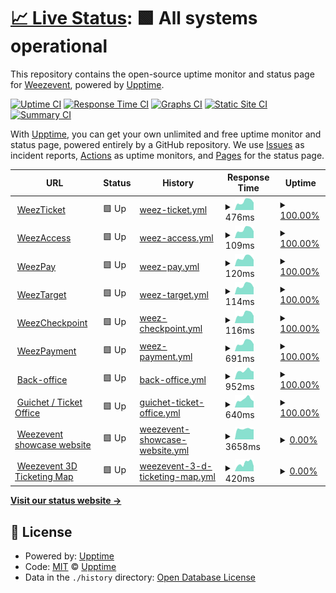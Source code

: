 # [📈 Live Status](https://status.weezevent.com): <!--live status--> **🟩 All systems operational**

This repository contains the open-source uptime monitor and status page for [Weezevent](https://status.weezevent.com), powered by [Upptime](https://github.com/upptime/upptime).

[![Uptime CI](https://github.com/Weezevent/status-page/workflows/Uptime%20CI/badge.svg)](https://github.com/Weezevent/status-page/actions?query=workflow%3A%22Uptime+CI%22)
[![Response Time CI](https://github.com/Weezevent/status-page/workflows/Response%20Time%20CI/badge.svg)](https://github.com/Weezevent/status-page/actions?query=workflow%3A%22Response+Time+CI%22)
[![Graphs CI](https://github.com/Weezevent/status-page/workflows/Graphs%20CI/badge.svg)](https://github.com/Weezevent/status-page/actions?query=workflow%3A%22Graphs+CI%22)
[![Static Site CI](https://github.com/Weezevent/status-page/workflows/Static%20Site%20CI/badge.svg)](https://github.com/Weezevent/status-page/actions?query=workflow%3A%22Static+Site+CI%22)
[![Summary CI](https://github.com/Weezevent/status-page/workflows/Summary%20CI/badge.svg)](https://github.com/Weezevent/status-page/actions?query=workflow%3A%22Summary+CI%22)

With [Upptime](https://upptime.js.org), you can get your own unlimited and free uptime monitor and status page, powered entirely by a GitHub repository. We use [Issues](https://github.com/upptime/upptime/issues) as incident reports, [Actions](https://github.com/Weezevent/status-page/actions) as uptime monitors, and [Pages](https://demo.upptime.js.org) for the status page.

<!--start: status pages-->
<!-- This summary is generated by Upptime (https://github.com/upptime/upptime) -->
<!-- Do not edit this manually, your changes will be overwritten -->
<!-- prettier-ignore -->
| URL | Status | History | Response Time | Uptime |
| --- | ------ | ------- | ------------- | ------ |
| <img alt="" src="https://cdn.statically.io/gh/Weezevent/status-page/master/assets/weezticket.png" height="13"> [WeezTicket](https://api.weezevent.com/ticket/health) | 🟩 Up | [weez-ticket.yml](https://github.com/Weezevent/status-page/commits/HEAD/history/weez-ticket.yml) | <details><summary><img alt="Response time graph" src="./graphs/weez-ticket/response-time-week.png" height="20"> 476ms</summary><br><a href="https://status.weezevent.com/history/weez-ticket"><img alt="Response time 493" src="https://img.shields.io/endpoint?url=https%3A%2F%2Fraw.githubusercontent.com%2FWeezevent%2Fstatus-page%2FHEAD%2Fapi%2Fweez-ticket%2Fresponse-time.json"></a><br><a href="https://status.weezevent.com/history/weez-ticket"><img alt="24-hour response time 400" src="https://img.shields.io/endpoint?url=https%3A%2F%2Fraw.githubusercontent.com%2FWeezevent%2Fstatus-page%2FHEAD%2Fapi%2Fweez-ticket%2Fresponse-time-day.json"></a><br><a href="https://status.weezevent.com/history/weez-ticket"><img alt="7-day response time 476" src="https://img.shields.io/endpoint?url=https%3A%2F%2Fraw.githubusercontent.com%2FWeezevent%2Fstatus-page%2FHEAD%2Fapi%2Fweez-ticket%2Fresponse-time-week.json"></a><br><a href="https://status.weezevent.com/history/weez-ticket"><img alt="30-day response time 446" src="https://img.shields.io/endpoint?url=https%3A%2F%2Fraw.githubusercontent.com%2FWeezevent%2Fstatus-page%2FHEAD%2Fapi%2Fweez-ticket%2Fresponse-time-month.json"></a><br><a href="https://status.weezevent.com/history/weez-ticket"><img alt="1-year response time 557" src="https://img.shields.io/endpoint?url=https%3A%2F%2Fraw.githubusercontent.com%2FWeezevent%2Fstatus-page%2FHEAD%2Fapi%2Fweez-ticket%2Fresponse-time-year.json"></a></details> | <details><summary><a href="https://status.weezevent.com/history/weez-ticket">100.00%</a></summary><a href="https://status.weezevent.com/history/weez-ticket"><img alt="All-time uptime 99.99%" src="https://img.shields.io/endpoint?url=https%3A%2F%2Fraw.githubusercontent.com%2FWeezevent%2Fstatus-page%2FHEAD%2Fapi%2Fweez-ticket%2Fuptime.json"></a><br><a href="https://status.weezevent.com/history/weez-ticket"><img alt="24-hour uptime 100.00%" src="https://img.shields.io/endpoint?url=https%3A%2F%2Fraw.githubusercontent.com%2FWeezevent%2Fstatus-page%2FHEAD%2Fapi%2Fweez-ticket%2Fuptime-day.json"></a><br><a href="https://status.weezevent.com/history/weez-ticket"><img alt="7-day uptime 100.00%" src="https://img.shields.io/endpoint?url=https%3A%2F%2Fraw.githubusercontent.com%2FWeezevent%2Fstatus-page%2FHEAD%2Fapi%2Fweez-ticket%2Fuptime-week.json"></a><br><a href="https://status.weezevent.com/history/weez-ticket"><img alt="30-day uptime 100.00%" src="https://img.shields.io/endpoint?url=https%3A%2F%2Fraw.githubusercontent.com%2FWeezevent%2Fstatus-page%2FHEAD%2Fapi%2Fweez-ticket%2Fuptime-month.json"></a><br><a href="https://status.weezevent.com/history/weez-ticket"><img alt="1-year uptime 99.99%" src="https://img.shields.io/endpoint?url=https%3A%2F%2Fraw.githubusercontent.com%2FWeezevent%2Fstatus-page%2FHEAD%2Fapi%2Fweez-ticket%2Fuptime-year.json"></a></details>
| <img alt="" src="https://cdn.statically.io/gh/Weezevent/status-page/master/assets/weezaccess.png" height="13"> [WeezAccess](https://api.weezevent.com/access/health) | 🟩 Up | [weez-access.yml](https://github.com/Weezevent/status-page/commits/HEAD/history/weez-access.yml) | <details><summary><img alt="Response time graph" src="./graphs/weez-access/response-time-week.png" height="20"> 109ms</summary><br><a href="https://status.weezevent.com/history/weez-access"><img alt="Response time 246" src="https://img.shields.io/endpoint?url=https%3A%2F%2Fraw.githubusercontent.com%2FWeezevent%2Fstatus-page%2FHEAD%2Fapi%2Fweez-access%2Fresponse-time.json"></a><br><a href="https://status.weezevent.com/history/weez-access"><img alt="24-hour response time 85" src="https://img.shields.io/endpoint?url=https%3A%2F%2Fraw.githubusercontent.com%2FWeezevent%2Fstatus-page%2FHEAD%2Fapi%2Fweez-access%2Fresponse-time-day.json"></a><br><a href="https://status.weezevent.com/history/weez-access"><img alt="7-day response time 109" src="https://img.shields.io/endpoint?url=https%3A%2F%2Fraw.githubusercontent.com%2FWeezevent%2Fstatus-page%2FHEAD%2Fapi%2Fweez-access%2Fresponse-time-week.json"></a><br><a href="https://status.weezevent.com/history/weez-access"><img alt="30-day response time 104" src="https://img.shields.io/endpoint?url=https%3A%2F%2Fraw.githubusercontent.com%2FWeezevent%2Fstatus-page%2FHEAD%2Fapi%2Fweez-access%2Fresponse-time-month.json"></a><br><a href="https://status.weezevent.com/history/weez-access"><img alt="1-year response time 189" src="https://img.shields.io/endpoint?url=https%3A%2F%2Fraw.githubusercontent.com%2FWeezevent%2Fstatus-page%2FHEAD%2Fapi%2Fweez-access%2Fresponse-time-year.json"></a></details> | <details><summary><a href="https://status.weezevent.com/history/weez-access">100.00%</a></summary><a href="https://status.weezevent.com/history/weez-access"><img alt="All-time uptime 100.00%" src="https://img.shields.io/endpoint?url=https%3A%2F%2Fraw.githubusercontent.com%2FWeezevent%2Fstatus-page%2FHEAD%2Fapi%2Fweez-access%2Fuptime.json"></a><br><a href="https://status.weezevent.com/history/weez-access"><img alt="24-hour uptime 100.00%" src="https://img.shields.io/endpoint?url=https%3A%2F%2Fraw.githubusercontent.com%2FWeezevent%2Fstatus-page%2FHEAD%2Fapi%2Fweez-access%2Fuptime-day.json"></a><br><a href="https://status.weezevent.com/history/weez-access"><img alt="7-day uptime 100.00%" src="https://img.shields.io/endpoint?url=https%3A%2F%2Fraw.githubusercontent.com%2FWeezevent%2Fstatus-page%2FHEAD%2Fapi%2Fweez-access%2Fuptime-week.json"></a><br><a href="https://status.weezevent.com/history/weez-access"><img alt="30-day uptime 100.00%" src="https://img.shields.io/endpoint?url=https%3A%2F%2Fraw.githubusercontent.com%2FWeezevent%2Fstatus-page%2FHEAD%2Fapi%2Fweez-access%2Fuptime-month.json"></a><br><a href="https://status.weezevent.com/history/weez-access"><img alt="1-year uptime 100.00%" src="https://img.shields.io/endpoint?url=https%3A%2F%2Fraw.githubusercontent.com%2FWeezevent%2Fstatus-page%2FHEAD%2Fapi%2Fweez-access%2Fuptime-year.json"></a></details>
| <img alt="" src="https://cdn.statically.io/gh/Weezevent/status-page/master/assets/weezpay.png" height="13"> [WeezPay](https://api.weezevent.com/pay/health) | 🟩 Up | [weez-pay.yml](https://github.com/Weezevent/status-page/commits/HEAD/history/weez-pay.yml) | <details><summary><img alt="Response time graph" src="./graphs/weez-pay/response-time-week.png" height="20"> 120ms</summary><br><a href="https://status.weezevent.com/history/weez-pay"><img alt="Response time 328" src="https://img.shields.io/endpoint?url=https%3A%2F%2Fraw.githubusercontent.com%2FWeezevent%2Fstatus-page%2FHEAD%2Fapi%2Fweez-pay%2Fresponse-time.json"></a><br><a href="https://status.weezevent.com/history/weez-pay"><img alt="24-hour response time 94" src="https://img.shields.io/endpoint?url=https%3A%2F%2Fraw.githubusercontent.com%2FWeezevent%2Fstatus-page%2FHEAD%2Fapi%2Fweez-pay%2Fresponse-time-day.json"></a><br><a href="https://status.weezevent.com/history/weez-pay"><img alt="7-day response time 120" src="https://img.shields.io/endpoint?url=https%3A%2F%2Fraw.githubusercontent.com%2FWeezevent%2Fstatus-page%2FHEAD%2Fapi%2Fweez-pay%2Fresponse-time-week.json"></a><br><a href="https://status.weezevent.com/history/weez-pay"><img alt="30-day response time 113" src="https://img.shields.io/endpoint?url=https%3A%2F%2Fraw.githubusercontent.com%2FWeezevent%2Fstatus-page%2FHEAD%2Fapi%2Fweez-pay%2Fresponse-time-month.json"></a><br><a href="https://status.weezevent.com/history/weez-pay"><img alt="1-year response time 289" src="https://img.shields.io/endpoint?url=https%3A%2F%2Fraw.githubusercontent.com%2FWeezevent%2Fstatus-page%2FHEAD%2Fapi%2Fweez-pay%2Fresponse-time-year.json"></a></details> | <details><summary><a href="https://status.weezevent.com/history/weez-pay">100.00%</a></summary><a href="https://status.weezevent.com/history/weez-pay"><img alt="All-time uptime 99.99%" src="https://img.shields.io/endpoint?url=https%3A%2F%2Fraw.githubusercontent.com%2FWeezevent%2Fstatus-page%2FHEAD%2Fapi%2Fweez-pay%2Fuptime.json"></a><br><a href="https://status.weezevent.com/history/weez-pay"><img alt="24-hour uptime 100.00%" src="https://img.shields.io/endpoint?url=https%3A%2F%2Fraw.githubusercontent.com%2FWeezevent%2Fstatus-page%2FHEAD%2Fapi%2Fweez-pay%2Fuptime-day.json"></a><br><a href="https://status.weezevent.com/history/weez-pay"><img alt="7-day uptime 100.00%" src="https://img.shields.io/endpoint?url=https%3A%2F%2Fraw.githubusercontent.com%2FWeezevent%2Fstatus-page%2FHEAD%2Fapi%2Fweez-pay%2Fuptime-week.json"></a><br><a href="https://status.weezevent.com/history/weez-pay"><img alt="30-day uptime 100.00%" src="https://img.shields.io/endpoint?url=https%3A%2F%2Fraw.githubusercontent.com%2FWeezevent%2Fstatus-page%2FHEAD%2Fapi%2Fweez-pay%2Fuptime-month.json"></a><br><a href="https://status.weezevent.com/history/weez-pay"><img alt="1-year uptime 99.99%" src="https://img.shields.io/endpoint?url=https%3A%2F%2Fraw.githubusercontent.com%2FWeezevent%2Fstatus-page%2FHEAD%2Fapi%2Fweez-pay%2Fuptime-year.json"></a></details>
| <img alt="" src="https://cdn.statically.io/gh/Weezevent/status-page/master/assets/weeztarget.png" height="13"> [WeezTarget](https://api.weezevent.com/target/) | 🟩 Up | [weez-target.yml](https://github.com/Weezevent/status-page/commits/HEAD/history/weez-target.yml) | <details><summary><img alt="Response time graph" src="./graphs/weez-target/response-time-week.png" height="20"> 114ms</summary><br><a href="https://status.weezevent.com/history/weez-target"><img alt="Response time 225" src="https://img.shields.io/endpoint?url=https%3A%2F%2Fraw.githubusercontent.com%2FWeezevent%2Fstatus-page%2FHEAD%2Fapi%2Fweez-target%2Fresponse-time.json"></a><br><a href="https://status.weezevent.com/history/weez-target"><img alt="24-hour response time 97" src="https://img.shields.io/endpoint?url=https%3A%2F%2Fraw.githubusercontent.com%2FWeezevent%2Fstatus-page%2FHEAD%2Fapi%2Fweez-target%2Fresponse-time-day.json"></a><br><a href="https://status.weezevent.com/history/weez-target"><img alt="7-day response time 114" src="https://img.shields.io/endpoint?url=https%3A%2F%2Fraw.githubusercontent.com%2FWeezevent%2Fstatus-page%2FHEAD%2Fapi%2Fweez-target%2Fresponse-time-week.json"></a><br><a href="https://status.weezevent.com/history/weez-target"><img alt="30-day response time 109" src="https://img.shields.io/endpoint?url=https%3A%2F%2Fraw.githubusercontent.com%2FWeezevent%2Fstatus-page%2FHEAD%2Fapi%2Fweez-target%2Fresponse-time-month.json"></a><br><a href="https://status.weezevent.com/history/weez-target"><img alt="1-year response time 179" src="https://img.shields.io/endpoint?url=https%3A%2F%2Fraw.githubusercontent.com%2FWeezevent%2Fstatus-page%2FHEAD%2Fapi%2Fweez-target%2Fresponse-time-year.json"></a></details> | <details><summary><a href="https://status.weezevent.com/history/weez-target">100.00%</a></summary><a href="https://status.weezevent.com/history/weez-target"><img alt="All-time uptime 100.00%" src="https://img.shields.io/endpoint?url=https%3A%2F%2Fraw.githubusercontent.com%2FWeezevent%2Fstatus-page%2FHEAD%2Fapi%2Fweez-target%2Fuptime.json"></a><br><a href="https://status.weezevent.com/history/weez-target"><img alt="24-hour uptime 100.00%" src="https://img.shields.io/endpoint?url=https%3A%2F%2Fraw.githubusercontent.com%2FWeezevent%2Fstatus-page%2FHEAD%2Fapi%2Fweez-target%2Fuptime-day.json"></a><br><a href="https://status.weezevent.com/history/weez-target"><img alt="7-day uptime 100.00%" src="https://img.shields.io/endpoint?url=https%3A%2F%2Fraw.githubusercontent.com%2FWeezevent%2Fstatus-page%2FHEAD%2Fapi%2Fweez-target%2Fuptime-week.json"></a><br><a href="https://status.weezevent.com/history/weez-target"><img alt="30-day uptime 100.00%" src="https://img.shields.io/endpoint?url=https%3A%2F%2Fraw.githubusercontent.com%2FWeezevent%2Fstatus-page%2FHEAD%2Fapi%2Fweez-target%2Fuptime-month.json"></a><br><a href="https://status.weezevent.com/history/weez-target"><img alt="1-year uptime 99.99%" src="https://img.shields.io/endpoint?url=https%3A%2F%2Fraw.githubusercontent.com%2FWeezevent%2Fstatus-page%2FHEAD%2Fapi%2Fweez-target%2Fuptime-year.json"></a></details>
| <img alt="" src="https://weezevent.com/apple-touch-icon.png" height="13"> [WeezCheckpoint](https://api.weezevent.com/checkpoint) | 🟩 Up | [weez-checkpoint.yml](https://github.com/Weezevent/status-page/commits/HEAD/history/weez-checkpoint.yml) | <details><summary><img alt="Response time graph" src="./graphs/weez-checkpoint/response-time-week.png" height="20"> 116ms</summary><br><a href="https://status.weezevent.com/history/weez-checkpoint"><img alt="Response time 225" src="https://img.shields.io/endpoint?url=https%3A%2F%2Fraw.githubusercontent.com%2FWeezevent%2Fstatus-page%2FHEAD%2Fapi%2Fweez-checkpoint%2Fresponse-time.json"></a><br><a href="https://status.weezevent.com/history/weez-checkpoint"><img alt="24-hour response time 93" src="https://img.shields.io/endpoint?url=https%3A%2F%2Fraw.githubusercontent.com%2FWeezevent%2Fstatus-page%2FHEAD%2Fapi%2Fweez-checkpoint%2Fresponse-time-day.json"></a><br><a href="https://status.weezevent.com/history/weez-checkpoint"><img alt="7-day response time 116" src="https://img.shields.io/endpoint?url=https%3A%2F%2Fraw.githubusercontent.com%2FWeezevent%2Fstatus-page%2FHEAD%2Fapi%2Fweez-checkpoint%2Fresponse-time-week.json"></a><br><a href="https://status.weezevent.com/history/weez-checkpoint"><img alt="30-day response time 111" src="https://img.shields.io/endpoint?url=https%3A%2F%2Fraw.githubusercontent.com%2FWeezevent%2Fstatus-page%2FHEAD%2Fapi%2Fweez-checkpoint%2Fresponse-time-month.json"></a><br><a href="https://status.weezevent.com/history/weez-checkpoint"><img alt="1-year response time 183" src="https://img.shields.io/endpoint?url=https%3A%2F%2Fraw.githubusercontent.com%2FWeezevent%2Fstatus-page%2FHEAD%2Fapi%2Fweez-checkpoint%2Fresponse-time-year.json"></a></details> | <details><summary><a href="https://status.weezevent.com/history/weez-checkpoint">100.00%</a></summary><a href="https://status.weezevent.com/history/weez-checkpoint"><img alt="All-time uptime 100.00%" src="https://img.shields.io/endpoint?url=https%3A%2F%2Fraw.githubusercontent.com%2FWeezevent%2Fstatus-page%2FHEAD%2Fapi%2Fweez-checkpoint%2Fuptime.json"></a><br><a href="https://status.weezevent.com/history/weez-checkpoint"><img alt="24-hour uptime 100.00%" src="https://img.shields.io/endpoint?url=https%3A%2F%2Fraw.githubusercontent.com%2FWeezevent%2Fstatus-page%2FHEAD%2Fapi%2Fweez-checkpoint%2Fuptime-day.json"></a><br><a href="https://status.weezevent.com/history/weez-checkpoint"><img alt="7-day uptime 100.00%" src="https://img.shields.io/endpoint?url=https%3A%2F%2Fraw.githubusercontent.com%2FWeezevent%2Fstatus-page%2FHEAD%2Fapi%2Fweez-checkpoint%2Fuptime-week.json"></a><br><a href="https://status.weezevent.com/history/weez-checkpoint"><img alt="30-day uptime 100.00%" src="https://img.shields.io/endpoint?url=https%3A%2F%2Fraw.githubusercontent.com%2FWeezevent%2Fstatus-page%2FHEAD%2Fapi%2Fweez-checkpoint%2Fuptime-month.json"></a><br><a href="https://status.weezevent.com/history/weez-checkpoint"><img alt="1-year uptime 100.00%" src="https://img.shields.io/endpoint?url=https%3A%2F%2Fraw.githubusercontent.com%2FWeezevent%2Fstatus-page%2FHEAD%2Fapi%2Fweez-checkpoint%2Fuptime-year.json"></a></details>
| <img alt="" src="https://cdn.statically.io/gh/Weezevent/status-page/0b61f5cb/assets/WeezPayment.png" height="13"> [WeezPayment](lyria.weezevent.com/health) | 🟩 Up | [weez-payment.yml](https://github.com/Weezevent/status-page/commits/HEAD/history/weez-payment.yml) | <details><summary><img alt="Response time graph" src="./graphs/weez-payment/response-time-week.png" height="20"> 691ms</summary><br><a href="https://status.weezevent.com/history/weez-payment"><img alt="Response time 572" src="https://img.shields.io/endpoint?url=https%3A%2F%2Fraw.githubusercontent.com%2FWeezevent%2Fstatus-page%2FHEAD%2Fapi%2Fweez-payment%2Fresponse-time.json"></a><br><a href="https://status.weezevent.com/history/weez-payment"><img alt="24-hour response time 518" src="https://img.shields.io/endpoint?url=https%3A%2F%2Fraw.githubusercontent.com%2FWeezevent%2Fstatus-page%2FHEAD%2Fapi%2Fweez-payment%2Fresponse-time-day.json"></a><br><a href="https://status.weezevent.com/history/weez-payment"><img alt="7-day response time 691" src="https://img.shields.io/endpoint?url=https%3A%2F%2Fraw.githubusercontent.com%2FWeezevent%2Fstatus-page%2FHEAD%2Fapi%2Fweez-payment%2Fresponse-time-week.json"></a><br><a href="https://status.weezevent.com/history/weez-payment"><img alt="30-day response time 656" src="https://img.shields.io/endpoint?url=https%3A%2F%2Fraw.githubusercontent.com%2FWeezevent%2Fstatus-page%2FHEAD%2Fapi%2Fweez-payment%2Fresponse-time-month.json"></a><br><a href="https://status.weezevent.com/history/weez-payment"><img alt="1-year response time 591" src="https://img.shields.io/endpoint?url=https%3A%2F%2Fraw.githubusercontent.com%2FWeezevent%2Fstatus-page%2FHEAD%2Fapi%2Fweez-payment%2Fresponse-time-year.json"></a></details> | <details><summary><a href="https://status.weezevent.com/history/weez-payment">100.00%</a></summary><a href="https://status.weezevent.com/history/weez-payment"><img alt="All-time uptime 100.00%" src="https://img.shields.io/endpoint?url=https%3A%2F%2Fraw.githubusercontent.com%2FWeezevent%2Fstatus-page%2FHEAD%2Fapi%2Fweez-payment%2Fuptime.json"></a><br><a href="https://status.weezevent.com/history/weez-payment"><img alt="24-hour uptime 100.00%" src="https://img.shields.io/endpoint?url=https%3A%2F%2Fraw.githubusercontent.com%2FWeezevent%2Fstatus-page%2FHEAD%2Fapi%2Fweez-payment%2Fuptime-day.json"></a><br><a href="https://status.weezevent.com/history/weez-payment"><img alt="7-day uptime 100.00%" src="https://img.shields.io/endpoint?url=https%3A%2F%2Fraw.githubusercontent.com%2FWeezevent%2Fstatus-page%2FHEAD%2Fapi%2Fweez-payment%2Fuptime-week.json"></a><br><a href="https://status.weezevent.com/history/weez-payment"><img alt="30-day uptime 100.00%" src="https://img.shields.io/endpoint?url=https%3A%2F%2Fraw.githubusercontent.com%2FWeezevent%2Fstatus-page%2FHEAD%2Fapi%2Fweez-payment%2Fuptime-month.json"></a><br><a href="https://status.weezevent.com/history/weez-payment"><img alt="1-year uptime 100.00%" src="https://img.shields.io/endpoint?url=https%3A%2F%2Fraw.githubusercontent.com%2FWeezevent%2Fstatus-page%2FHEAD%2Fapi%2Fweez-payment%2Fuptime-year.json"></a></details>
| <img alt="" src="https://icons.duckduckgo.com/ip3/www.weezevent.com.ico" height="13"> [Back-office](https://www.weezevent.com/bo/) | 🟩 Up | [back-office.yml](https://github.com/Weezevent/status-page/commits/HEAD/history/back-office.yml) | <details><summary><img alt="Response time graph" src="./graphs/back-office/response-time-week.png" height="20"> 952ms</summary><br><a href="https://status.weezevent.com/history/back-office"><img alt="Response time 1051" src="https://img.shields.io/endpoint?url=https%3A%2F%2Fraw.githubusercontent.com%2FWeezevent%2Fstatus-page%2FHEAD%2Fapi%2Fback-office%2Fresponse-time.json"></a><br><a href="https://status.weezevent.com/history/back-office"><img alt="24-hour response time 859" src="https://img.shields.io/endpoint?url=https%3A%2F%2Fraw.githubusercontent.com%2FWeezevent%2Fstatus-page%2FHEAD%2Fapi%2Fback-office%2Fresponse-time-day.json"></a><br><a href="https://status.weezevent.com/history/back-office"><img alt="7-day response time 952" src="https://img.shields.io/endpoint?url=https%3A%2F%2Fraw.githubusercontent.com%2FWeezevent%2Fstatus-page%2FHEAD%2Fapi%2Fback-office%2Fresponse-time-week.json"></a><br><a href="https://status.weezevent.com/history/back-office"><img alt="30-day response time 947" src="https://img.shields.io/endpoint?url=https%3A%2F%2Fraw.githubusercontent.com%2FWeezevent%2Fstatus-page%2FHEAD%2Fapi%2Fback-office%2Fresponse-time-month.json"></a><br><a href="https://status.weezevent.com/history/back-office"><img alt="1-year response time 1071" src="https://img.shields.io/endpoint?url=https%3A%2F%2Fraw.githubusercontent.com%2FWeezevent%2Fstatus-page%2FHEAD%2Fapi%2Fback-office%2Fresponse-time-year.json"></a></details> | <details><summary><a href="https://status.weezevent.com/history/back-office">100.00%</a></summary><a href="https://status.weezevent.com/history/back-office"><img alt="All-time uptime 100.00%" src="https://img.shields.io/endpoint?url=https%3A%2F%2Fraw.githubusercontent.com%2FWeezevent%2Fstatus-page%2FHEAD%2Fapi%2Fback-office%2Fuptime.json"></a><br><a href="https://status.weezevent.com/history/back-office"><img alt="24-hour uptime 100.00%" src="https://img.shields.io/endpoint?url=https%3A%2F%2Fraw.githubusercontent.com%2FWeezevent%2Fstatus-page%2FHEAD%2Fapi%2Fback-office%2Fuptime-day.json"></a><br><a href="https://status.weezevent.com/history/back-office"><img alt="7-day uptime 100.00%" src="https://img.shields.io/endpoint?url=https%3A%2F%2Fraw.githubusercontent.com%2FWeezevent%2Fstatus-page%2FHEAD%2Fapi%2Fback-office%2Fuptime-week.json"></a><br><a href="https://status.weezevent.com/history/back-office"><img alt="30-day uptime 100.00%" src="https://img.shields.io/endpoint?url=https%3A%2F%2Fraw.githubusercontent.com%2FWeezevent%2Fstatus-page%2FHEAD%2Fapi%2Fback-office%2Fuptime-month.json"></a><br><a href="https://status.weezevent.com/history/back-office"><img alt="1-year uptime 100.00%" src="https://img.shields.io/endpoint?url=https%3A%2F%2Fraw.githubusercontent.com%2FWeezevent%2Fstatus-page%2FHEAD%2Fapi%2Fback-office%2Fuptime-year.json"></a></details>
| <img alt="" src="https://icons.duckduckgo.com/ip3/guichet.weezevent.com.ico" height="13"> [Guichet / Ticket Office](https://guichet.weezevent.com) | 🟩 Up | [guichet-ticket-office.yml](https://github.com/Weezevent/status-page/commits/HEAD/history/guichet-ticket-office.yml) | <details><summary><img alt="Response time graph" src="./graphs/guichet-ticket-office/response-time-week.png" height="20"> 640ms</summary><br><a href="https://status.weezevent.com/history/guichet-ticket-office"><img alt="Response time 628" src="https://img.shields.io/endpoint?url=https%3A%2F%2Fraw.githubusercontent.com%2FWeezevent%2Fstatus-page%2FHEAD%2Fapi%2Fguichet-ticket-office%2Fresponse-time.json"></a><br><a href="https://status.weezevent.com/history/guichet-ticket-office"><img alt="24-hour response time 534" src="https://img.shields.io/endpoint?url=https%3A%2F%2Fraw.githubusercontent.com%2FWeezevent%2Fstatus-page%2FHEAD%2Fapi%2Fguichet-ticket-office%2Fresponse-time-day.json"></a><br><a href="https://status.weezevent.com/history/guichet-ticket-office"><img alt="7-day response time 640" src="https://img.shields.io/endpoint?url=https%3A%2F%2Fraw.githubusercontent.com%2FWeezevent%2Fstatus-page%2FHEAD%2Fapi%2Fguichet-ticket-office%2Fresponse-time-week.json"></a><br><a href="https://status.weezevent.com/history/guichet-ticket-office"><img alt="30-day response time 628" src="https://img.shields.io/endpoint?url=https%3A%2F%2Fraw.githubusercontent.com%2FWeezevent%2Fstatus-page%2FHEAD%2Fapi%2Fguichet-ticket-office%2Fresponse-time-month.json"></a><br><a href="https://status.weezevent.com/history/guichet-ticket-office"><img alt="1-year response time 622" src="https://img.shields.io/endpoint?url=https%3A%2F%2Fraw.githubusercontent.com%2FWeezevent%2Fstatus-page%2FHEAD%2Fapi%2Fguichet-ticket-office%2Fresponse-time-year.json"></a></details> | <details><summary><a href="https://status.weezevent.com/history/guichet-ticket-office">100.00%</a></summary><a href="https://status.weezevent.com/history/guichet-ticket-office"><img alt="All-time uptime 100.00%" src="https://img.shields.io/endpoint?url=https%3A%2F%2Fraw.githubusercontent.com%2FWeezevent%2Fstatus-page%2FHEAD%2Fapi%2Fguichet-ticket-office%2Fuptime.json"></a><br><a href="https://status.weezevent.com/history/guichet-ticket-office"><img alt="24-hour uptime 100.00%" src="https://img.shields.io/endpoint?url=https%3A%2F%2Fraw.githubusercontent.com%2FWeezevent%2Fstatus-page%2FHEAD%2Fapi%2Fguichet-ticket-office%2Fuptime-day.json"></a><br><a href="https://status.weezevent.com/history/guichet-ticket-office"><img alt="7-day uptime 100.00%" src="https://img.shields.io/endpoint?url=https%3A%2F%2Fraw.githubusercontent.com%2FWeezevent%2Fstatus-page%2FHEAD%2Fapi%2Fguichet-ticket-office%2Fuptime-week.json"></a><br><a href="https://status.weezevent.com/history/guichet-ticket-office"><img alt="30-day uptime 100.00%" src="https://img.shields.io/endpoint?url=https%3A%2F%2Fraw.githubusercontent.com%2FWeezevent%2Fstatus-page%2FHEAD%2Fapi%2Fguichet-ticket-office%2Fuptime-month.json"></a><br><a href="https://status.weezevent.com/history/guichet-ticket-office"><img alt="1-year uptime 100.00%" src="https://img.shields.io/endpoint?url=https%3A%2F%2Fraw.githubusercontent.com%2FWeezevent%2Fstatus-page%2FHEAD%2Fapi%2Fguichet-ticket-office%2Fuptime-year.json"></a></details>
| <img alt="" src="https://icons.duckduckgo.com/ip3/weezevent.com.ico" height="13"> [Weezevent showcase website](https://weezevent.com/en-gb/) | 🟩 Up | [weezevent-showcase-website.yml](https://github.com/Weezevent/status-page/commits/HEAD/history/weezevent-showcase-website.yml) | <details><summary><img alt="Response time graph" src="./graphs/weezevent-showcase-website/response-time-week.png" height="20"> 3658ms</summary><br><a href="https://status.weezevent.com/history/weezevent-showcase-website"><img alt="Response time 2652" src="https://img.shields.io/endpoint?url=https%3A%2F%2Fraw.githubusercontent.com%2FWeezevent%2Fstatus-page%2FHEAD%2Fapi%2Fweezevent-showcase-website%2Fresponse-time.json"></a><br><a href="https://status.weezevent.com/history/weezevent-showcase-website"><img alt="24-hour response time 3488" src="https://img.shields.io/endpoint?url=https%3A%2F%2Fraw.githubusercontent.com%2FWeezevent%2Fstatus-page%2FHEAD%2Fapi%2Fweezevent-showcase-website%2Fresponse-time-day.json"></a><br><a href="https://status.weezevent.com/history/weezevent-showcase-website"><img alt="7-day response time 3658" src="https://img.shields.io/endpoint?url=https%3A%2F%2Fraw.githubusercontent.com%2FWeezevent%2Fstatus-page%2FHEAD%2Fapi%2Fweezevent-showcase-website%2Fresponse-time-week.json"></a><br><a href="https://status.weezevent.com/history/weezevent-showcase-website"><img alt="30-day response time 3692" src="https://img.shields.io/endpoint?url=https%3A%2F%2Fraw.githubusercontent.com%2FWeezevent%2Fstatus-page%2FHEAD%2Fapi%2Fweezevent-showcase-website%2Fresponse-time-month.json"></a><br><a href="https://status.weezevent.com/history/weezevent-showcase-website"><img alt="1-year response time 2652" src="https://img.shields.io/endpoint?url=https%3A%2F%2Fraw.githubusercontent.com%2FWeezevent%2Fstatus-page%2FHEAD%2Fapi%2Fweezevent-showcase-website%2Fresponse-time-year.json"></a></details> | <details><summary><a href="https://status.weezevent.com/history/weezevent-showcase-website">0.00%</a></summary><a href="https://status.weezevent.com/history/weezevent-showcase-website"><img alt="All-time uptime 70.76%" src="https://img.shields.io/endpoint?url=https%3A%2F%2Fraw.githubusercontent.com%2FWeezevent%2Fstatus-page%2FHEAD%2Fapi%2Fweezevent-showcase-website%2Fuptime.json"></a><br><a href="https://status.weezevent.com/history/weezevent-showcase-website"><img alt="24-hour uptime 0.00%" src="https://img.shields.io/endpoint?url=https%3A%2F%2Fraw.githubusercontent.com%2FWeezevent%2Fstatus-page%2FHEAD%2Fapi%2Fweezevent-showcase-website%2Fuptime-day.json"></a><br><a href="https://status.weezevent.com/history/weezevent-showcase-website"><img alt="7-day uptime 0.00%" src="https://img.shields.io/endpoint?url=https%3A%2F%2Fraw.githubusercontent.com%2FWeezevent%2Fstatus-page%2FHEAD%2Fapi%2Fweezevent-showcase-website%2Fuptime-week.json"></a><br><a href="https://status.weezevent.com/history/weezevent-showcase-website"><img alt="30-day uptime 0.00%" src="https://img.shields.io/endpoint?url=https%3A%2F%2Fraw.githubusercontent.com%2FWeezevent%2Fstatus-page%2FHEAD%2Fapi%2Fweezevent-showcase-website%2Fuptime-month.json"></a><br><a href="https://status.weezevent.com/history/weezevent-showcase-website"><img alt="1-year uptime 70.76%" src="https://img.shields.io/endpoint?url=https%3A%2F%2Fraw.githubusercontent.com%2FWeezevent%2Fstatus-page%2FHEAD%2Fapi%2Fweezevent-showcase-website%2Fuptime-year.json"></a></details>
| <img alt="" src="https://icons.duckduckgo.com/ip3/www.weezevent.com.ico" height="13"> [Weezevent 3D Ticketing Map](https://www.weezevent.com/pacifa-api/PanoProvider.asmx) | 🟩 Up | [weezevent-3-d-ticketing-map.yml](https://github.com/Weezevent/status-page/commits/HEAD/history/weezevent-3-d-ticketing-map.yml) | <details><summary><img alt="Response time graph" src="./graphs/weezevent-3-d-ticketing-map/response-time-week.png" height="20"> 420ms</summary><br><a href="https://status.weezevent.com/history/weezevent-3-d-ticketing-map"><img alt="Response time 457" src="https://img.shields.io/endpoint?url=https%3A%2F%2Fraw.githubusercontent.com%2FWeezevent%2Fstatus-page%2FHEAD%2Fapi%2Fweezevent-3-d-ticketing-map%2Fresponse-time.json"></a><br><a href="https://status.weezevent.com/history/weezevent-3-d-ticketing-map"><img alt="24-hour response time 263" src="https://img.shields.io/endpoint?url=https%3A%2F%2Fraw.githubusercontent.com%2FWeezevent%2Fstatus-page%2FHEAD%2Fapi%2Fweezevent-3-d-ticketing-map%2Fresponse-time-day.json"></a><br><a href="https://status.weezevent.com/history/weezevent-3-d-ticketing-map"><img alt="7-day response time 420" src="https://img.shields.io/endpoint?url=https%3A%2F%2Fraw.githubusercontent.com%2FWeezevent%2Fstatus-page%2FHEAD%2Fapi%2Fweezevent-3-d-ticketing-map%2Fresponse-time-week.json"></a><br><a href="https://status.weezevent.com/history/weezevent-3-d-ticketing-map"><img alt="30-day response time 391" src="https://img.shields.io/endpoint?url=https%3A%2F%2Fraw.githubusercontent.com%2FWeezevent%2Fstatus-page%2FHEAD%2Fapi%2Fweezevent-3-d-ticketing-map%2Fresponse-time-month.json"></a><br><a href="https://status.weezevent.com/history/weezevent-3-d-ticketing-map"><img alt="1-year response time 457" src="https://img.shields.io/endpoint?url=https%3A%2F%2Fraw.githubusercontent.com%2FWeezevent%2Fstatus-page%2FHEAD%2Fapi%2Fweezevent-3-d-ticketing-map%2Fresponse-time-year.json"></a></details> | <details><summary><a href="https://status.weezevent.com/history/weezevent-3-d-ticketing-map">0.00%</a></summary><a href="https://status.weezevent.com/history/weezevent-3-d-ticketing-map"><img alt="All-time uptime 74.30%" src="https://img.shields.io/endpoint?url=https%3A%2F%2Fraw.githubusercontent.com%2FWeezevent%2Fstatus-page%2FHEAD%2Fapi%2Fweezevent-3-d-ticketing-map%2Fuptime.json"></a><br><a href="https://status.weezevent.com/history/weezevent-3-d-ticketing-map"><img alt="24-hour uptime 0.00%" src="https://img.shields.io/endpoint?url=https%3A%2F%2Fraw.githubusercontent.com%2FWeezevent%2Fstatus-page%2FHEAD%2Fapi%2Fweezevent-3-d-ticketing-map%2Fuptime-day.json"></a><br><a href="https://status.weezevent.com/history/weezevent-3-d-ticketing-map"><img alt="7-day uptime 0.00%" src="https://img.shields.io/endpoint?url=https%3A%2F%2Fraw.githubusercontent.com%2FWeezevent%2Fstatus-page%2FHEAD%2Fapi%2Fweezevent-3-d-ticketing-map%2Fuptime-week.json"></a><br><a href="https://status.weezevent.com/history/weezevent-3-d-ticketing-map"><img alt="30-day uptime 0.00%" src="https://img.shields.io/endpoint?url=https%3A%2F%2Fraw.githubusercontent.com%2FWeezevent%2Fstatus-page%2FHEAD%2Fapi%2Fweezevent-3-d-ticketing-map%2Fuptime-month.json"></a><br><a href="https://status.weezevent.com/history/weezevent-3-d-ticketing-map"><img alt="1-year uptime 74.30%" src="https://img.shields.io/endpoint?url=https%3A%2F%2Fraw.githubusercontent.com%2FWeezevent%2Fstatus-page%2FHEAD%2Fapi%2Fweezevent-3-d-ticketing-map%2Fuptime-year.json"></a></details>

<!--end: status pages-->

[**Visit our status website →**](https://status.weezevent.com)

## 📄 License

- Powered by: [Upptime](https://github.com/upptime/upptime)
- Code: [MIT](./LICENSE) © [Upptime](https://upptime.js.org)
- Data in the `./history` directory: [Open Database License](https://opendatacommons.org/licenses/odbl/1-0/)
